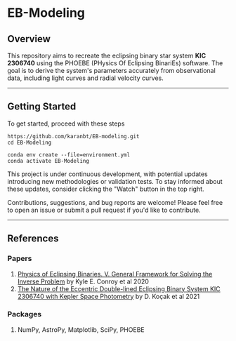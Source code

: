 # EB-Modeling

## Overview
This repository aims to recreate the eclipsing binary star system **KIC 2306740** using the PHOEBE (PHysics Of Eclipsing BinariEs) software. The goal is to derive the system's parameters accurately from observational data, including light curves and radial velocity curves.

---
## Getting Started 
To get started, proceed with these steps 

```
https://github.com/karanbt/EB-modeling.git
cd EB-Modeling
```
```
conda env create --file=environment.yml
conda activate EB-Modeling
```

This project is under continuous development, with potential updates introducing new methodologies or validation tests. To stay informed about these updates, consider clicking the "Watch" button in the top right.

Contributions, suggestions, and bug reports are welcome! Please feel free to open an issue or submit a pull request if you'd like to contribute.

---
## References 
  
### Papers

1. [Physics of Eclipsing Binaries. V. General Framework for Solving the Inverse Problem](https://iopscience.iop.org/article/10.3847/1538-4365/abb4e2) by Kyle E. Conroy et al 2020
2. [The Nature of the Eccentric Double-lined Eclipsing Binary System KIC 2306740 with Kepler Space Photometry](https://iopscience.iop.org/article/10.3847/1538-4357/abe546) by D. Koçak et al 2021
   
### Packages
1. NumPy, AstroPy, Matplotlib, SciPy, PHOEBE 
